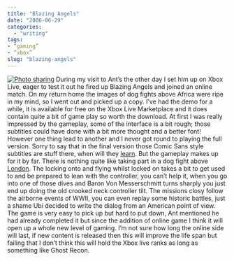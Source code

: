 ```yaml
---
title: "Blazing Angels"
date: "2006-06-29"
categories:
  - "writing"
tags:
- “gaming”
- “xbox”
slug: "blazing-angels"
---
```


 [![Photo sharing][image-1]][1]
During my visit to Ant’s the other day I set him up on Xbox Live, eager to test it out he fired up Blazing Angels and joined an online match. On my return home the images of dog fights above Africa were ripe in my mind, so I went out and picked up a copy. I’ve had the demo for a while, it is available for free on the Xbox Live Marketplace and it does contain quite a bit of game play so worth the download. At first I was really impressed by the gameplay, some of the interface is a bit rough; those subtitles could have done with a bit more thought and a better font! However one thing lead to another and I never got round to playing the full version. Sorry to say that in the final version those Comic Sans style subtitles are stuff there, when will they [learn][2]. But the gameplay makes up for it by far. There is nothing quite like taking part in a dog fight above [London][3]. The locking onto and flying whilst locked on takes a bit to get used to and be prepared to lean with the controller, you can’t help it, when you go into one of those dives and Baron Von Messerschmitt turns sharply you just end up doing the old crooked neck controller tilt. The missions closy follow the airborne events of WWII, you can even replay some historic battles, just a shame Ubi decided to write the dialog from an American point of view. The game is very easy to pick up but hard to put down, Ant mentioned he had already completed it but since the addition of online game I think it will open up a whole new level of gaming. I’m not sure how long the online side will last, if new content is released then this will improve the life span but failing that I don’t think this will hold the Xbox live ranks as long as something like Ghost Recon.

[1]:	https://flickr.com/photos/70011121@N00/177614792 "Blazing Angels"
[2]:	https://bancomicsans.com/
[3]:	https://static.flickr.com/76/177614802_f421836d35_o.jpg "Blazing Angels"

[image-1]:	/images/177614792_5604bffe19_m.jpg